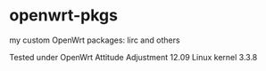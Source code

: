 # openwrt-pkgs
my custom OpenWrt packages: lirc and others

Tested under OpenWrt Attitude Adjustment 12.09 
Linux kernel 3.3.8
